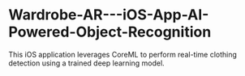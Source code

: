 # Wardrobe-AR---iOS-App-AI-Powered-Object-Recognition
This iOS application leverages CoreML to perform real-time clothing detection using a trained deep learning model. 
